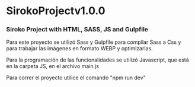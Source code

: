 # SirokoProjectv1.0.0
### Siroko Project with HTML, SASS, JS and Gulpfile

Para este proyecto se utilizó Sass y Gulpfile para compilar Sass a Css y para trabajar las imágenes en formato WEBP y optimizarlas.

Para la programación de las funcionalidades se utilizó Javascript, que está en la carpeta JS, en el archivo main.js

Para correr el proyecto utilice el comando "npm run dev"

